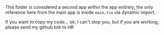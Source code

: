 This folder is considered a second app within the app entirely, the only reference here from the main app is inside `main.tsx` via dynamic import.

If you want to copy my code... ok, I can't stop you, but if you are working, please send my github link to HR
